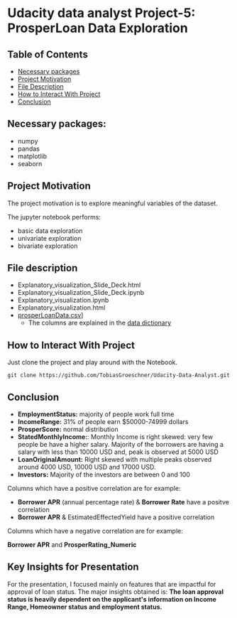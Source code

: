 # Udacity data analyst Project-5: ProsperLoan Data Exploration

## Table of Contents
 * [Necessary packages](#necessary-packages)
 * [Project Motivation](#project-motivation)
 * [File Description](#file-description)
 * [How to Interact With Project](#how-to-interact-with-project)
 * [Conclusion](#conclusion)

## Necessary packages:

- numpy
- pandas
- matplotlib
- seaborn


## Project Motivation

The project motivation is to explore meaningful variables of the dataset.

The jupyter notebook performs:

- basic data exploration
- univariate exploration
- bivariate exploration

## File description

- Explanatory_visualization_Slide_Deck.html
- Explanatory_visualization_Slide_Deck.ipynb
- Explanatory_visualization.ipynb
- Explanatory_visualization.html
- [prosperLoanData.csv](https://www.google.com/url?q=https://s3.amazonaws.com/udacity-hosted-downloads/ud651/prosperLoanData.csv&sa=D&ust=1547699802003000)]
    - The columns are explained in the [data dictionary](https://docs.google.com/spreadsheets/d/1gDyi_L4UvIrLTEC6Wri5nbaMmkGmLQBk-Yx3z0XDEtI/edit?usp=sharing) 

## How to Interact With Project

Just clone the project and play around with the Notebook.

`git clone https://github.com/TobiasGroeschner/Udacity-Data-Analyst.git`

## Conclusion

* **EmploymentStatus:** majority of people work full time
* **IncomeRange:** 31% of people earn $50000-74999 dollars
* **ProsperScore:** normal distribution
* **StatedMonthlyIncome:**: Monthly Income is right skewed: very few people be have a higher salary. Majority of the borrowers are having a salary with less than 10000 USD and, peak is observed at 5000 USD
* **LoanOriginalAmount:** Right skewed with multiple peaks observed around 4000 USD, 10000 USD and 17000 USD.
* **Investors:** Majority of the investors are between 0 and 100

Columns which have a positive correlation are for example:

- **Borrower APR** (annual percentage rate) & **Borrower Rate** have a positve correlation
- **Borrower APR** & EstimatedEffectedYield have a positive correlation

Columns which have a negative correlation are for example:

**Borrower APR** and **ProsperRating_Numeric**


## Key Insights for Presentation

For the presentation, I focused mainly on features that are impactful for approval of loan status.
The major insights obtained is: **The loan approval status is heavily dependent on the applicant's information on Income Range, Homeowner status and employment status.**
